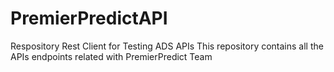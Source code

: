 # PremierPredictAPI
Respository Rest Client for Testing ADS APIs This repository contains all the APIs endpoints related with PremierPredict Team
